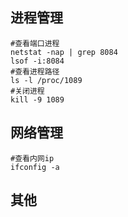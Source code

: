 ## 进程管理
```shell
#查看端口进程
netstat -nap | grep 8084
lsof -i:8084
#查看进程路径
ls -l /proc/1089
#关闭进程
kill -9 1089
```

## 网络管理
```shell
#查看内网ip
ifconfig -a
```

## 其他
```shell
```